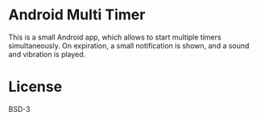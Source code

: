 # Android Multi Timer

This is a small Android app, which allows to start multiple timers
simultaneously. On expiration, a small notification is shown, and a
sound and vibration is played.

# License

BSD-3
